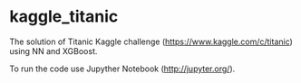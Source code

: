 # kaggle_titanic
The solution of Titanic Kaggle challenge (https://www.kaggle.com/c/titanic) using NN and XGBoost.

To run the code use Jupyther Notebook (http://jupyter.org/).
